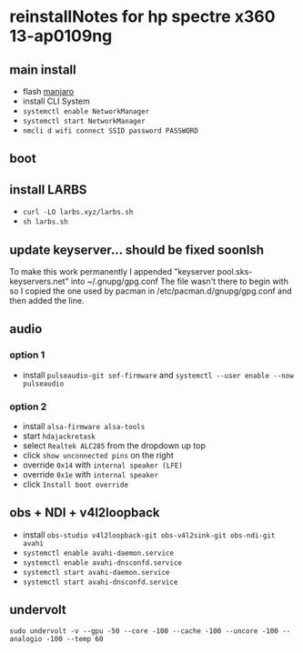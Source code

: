 # reinstallNotes for hp spectre x360 13-ap0109ng

## main install
- flash [manjaro](https://manjaro.org/downloads/official/architect/)
- install CLI System
- `systemctl enable NetworkManager`
- `systemctl start NetworkManager`
- `nmcli d wifi connect SSID password PASSWORD`

## boot

## install LARBS
- `curl -LO larbs.xyz/larbs.sh`
- `sh larbs.sh`

## update keyserver... should be fixed soonIsh
To make this work permanently I appended "keyserver pool.sks-keyservers.net" into ~/.gnupg/gpg.conf
The file wasn't there to begin with so I copied the one used by pacman in /etc/pacman.d/gnupg/gpg.conf and then added the line.

## audio
### option 1
- install `pulseaudio-git sof-firmware` and `systemctl --user enable --now pulseaudio`

### option 2
- install `alsa-firmware alsa-tools`
- start `hdajackretask`
- select `Realtek ALC285` from the dropdown up top
- click `show unconnected pins` on the right
- override `0x14` with `internal speaker (LFE)`
- override `0x1e` with `internal speaker`
- click `Install boot override`

## obs + NDI + v4l2loopback
- install `obs-studio v4l2loopback-git obs-v4l2sink-git obs-ndi-git avahi`
- `systemctl enable avahi-daemon.service`
- `systemctl enable avahi-dnsconfd.service`
- `systemctl start avahi-daemon.service`
- `systemctl start avahi-dnsconfd.service`


## undervolt
`sudo undervolt -v --gpu -50 --core -100 --cache -100 --uncore -100 --analogio -100 --temp 60`
